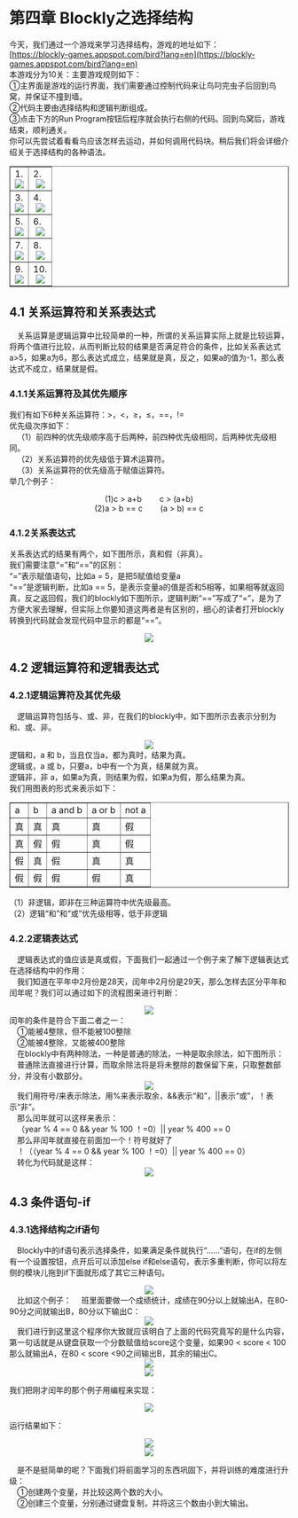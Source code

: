 # 第四章 Blockly之选择结构
今天，我们通过一个游戏来学习选择结构，游戏的地址如下：<br>
[https://blockly-games.appspot.com/bird?lang=en](https://blockly-games.appspot.com/bird?lang=en)<br>
本游戏分为10关：主要游戏规则如下：<br>
①主界面是游戏的运行界面，我们需要通过控制代码来让鸟叼完虫子后回到鸟窝，并保证不撞到墙。<br>
②代码主要由选择结构和逻辑判断组成。<br>
③点击下方的Run Program按钮后程序就会执行右侧的代码。回到鸟窝后，游戏结束，顺利通关。<br>
你可以先尝试着看看鸟应该怎样去运动，并如何调用代码块。稍后我们将会详细介绍关于选择结构的各种语法。<br>
<table border="1">
<tr>
<td>
    1.<center><img src="/assets/p58.png"/></center>
</td>
<td>
    2.<center><img src="/assets/p59.png"/></center>
</td>
</tr>
<tr>
<td>
    3.<center><img src="/assets/p60.png"/></center>
</td>
<td>
    4.<center><img src="/assets/p61.png"/></center>
</td>
</tr>
<tr>
<td>
    5.<center><img src="/assets/p62.png"/></center>
</td>
<td>
    6.<center><img src="/assets/p63.png"/></center>
</td>
</tr>
<tr>
<td>
    7.<center><img src="/assets/p64.png"/></center>
</td>
<td>
    8.<center><img src="/assets/p65.png"/></center>
</td>
</tr>
<tr>
<td>
    9.<center><img src="/assets/p66.png"/></center>
</td>
<td>
    10.<center><img src="/assets/p67.png"/></center>
</td>
</tr>
</table>

## 4.1 关系运算符和关系表达式
&emsp;关系运算是逻辑运算中比较简单的一种，所谓的关系运算实际上就是比较运算，将两个值进行比较，从而判断比较的结果是否满足符合的条件，比如关系表达式a>5，如果a为6，那么表达式成立，结果就是真，反之，如果a的值为-1，那么表达式不成立，结果就是假。
### 4.1.1关系运算符及其优先顺序
我们有如下6种关系运算符：>，<，≥，≤，==，!=<br>
优先级次序如下：<br>
&emsp;（1）前四种的优先级顺序高于后两种，前四种优先级相同，后两种优先级相同。<br>
&emsp;（2）关系运算符的优先级低于算术运算符。<br>
&emsp;（3）关系运算符的优先级高于赋值运算符。<br>
举几个例子：
<center>(1)c > a+b &emsp;&emsp;c > (a+b)<br>
(2)a > b == c &emsp;&emsp;(a > b) == c<br>
</center>

### 4.1.2关系表达式
关系表达式的结果有两个，如下图所示，真和假（非真）。<br>
我们需要注意“=”和“==”的区别：<br>
“=”表示赋值语句，比如a = 5，是把5赋值给变量a<br>
“==”是逻辑判断，比如a == 5，是表示变量a的值是否和5相等，如果相等就返回真，反之返回假，我们的blockly如下图所示，逻辑判断“==”写成了“=”，是为了方便大家去理解，但实际上你要知道这两者是有区别的，细心的读者打开blockly转换到代码就会发现代码中显示的都是“==”。<br>
<center><img src="/assets/p68.png"/></center>

## 4.2 逻辑运算符和逻辑表达式
### 4.2.1逻辑运算符及其优先级
&emsp;逻辑运算符包括与、或、非，在我们的blockly中，如下图所示去表示分别为和、或、非。
<center><img src="/assets/p69.png"/></center>
逻辑和，a 和 b，当且仅当a，都为真时，结果为真。<br>
逻辑或，a 或 b，只要a，b中有一个为真，结果就为真。<br>
逻辑非，非 a，如果a为真，则结果为假，如果a为假，那么结果为真。<br>
我们用图表的形式来表示如下：<br>
<center>
<table border="1" align=center>
<tr>
<td>a</td>
<td>b</td>
<td>a and b</td>
<td>a or b</td>
<td>not a</td>
</tr>
<tr>
<td>真</td>
<td>真</td>
<td>真</td>
<td>真</td>
<td>假</td>
</tr>
<tr>
<td>真</td>
<td>假</td>
<td>假</td>
<td>真</td>
<td>假</td>
</tr>
<tr>
<td>假</td>
<td>真</td>
<td>假</td>
<td>真</td>
<td>真</td>
</tr>
<tr>
<td>假</td>
<td>假</td>
<td>假</td>
<td>假</td>
<td>真</td>
</tr>

</table>
</center>

（1）非逻辑，即非在三种运算符中优先级最高。<br>
（2）逻辑“和”和“或”优先级相等，低于非逻辑

### 4.2.2逻辑表达式
&emsp;逻辑表达式的值应该是真或假，下面我们一起通过一个例子来了解下逻辑表达式在选择结构中的作用：<br>
&emsp;我们知道在平年中2月份是28天，闰年中2月份是29天，那么怎样去区分平年和闰年呢？我们可以通过如下的流程图来进行判断：<br>
<center><img src="/assets/p70.png"/></center>
闰年的条件是符合下面二者之一：<br>
&emsp;①能被4整除，但不能被100整除<br>
&emsp;②能被4整除，又能被400整除<br>
&emsp;在blockly中有两种除法，一种是普通的除法，一种是取余除法，如下图所示：<br>
&emsp;普通除法直接进行计算，而取余除法将是将未整除的数保留下来，只取整数部分，并没有小数部分。<br>
<center><img src="/assets/p71.png"/></center>
&emsp;我们用符号/来表示除法，用%来表示取余，&&表示“和”，||表示“或”，！表示“非”。<br>
&emsp;那么闰年就可以这样来表示：<br>
&emsp;（year % 4 == 0 && year % 100 ！=0）|| year % 400 == 0<br>
&emsp;那么非闰年就直接在前面加一个！符号就好了<br>
&emsp;！（（year % 4 == 0 && year % 100 ！=0）|| year % 400 == 0）<br>
&emsp;转化为代码就是这样：
<center><img src="/assets/p72.png"/></center>

## 4.3 条件语句-if
### 4.3.1选择结构之if语句
&emsp;Blockly中的if语句表示选择条件，如果满足条件就执行“......”语句，在if的左侧有一个设置按钮，点开后可以添加else if和else语句，表示多重判断，你可以将左侧的模块儿拖到if下面就形成了其它三种语句。
<center><img src="/assets/p73.png"/></center>
&emsp;比如这个例子：
&emsp;班里面要做一个成绩统计，成绩在90分以上就输出A，在80-90分之间就输出B，80分以下输出C：<br>
<center><img src="/assets/p74.png"/></center>
&emsp;我们进行到这里这个程序你大致就应该明白了上面的代码究竟写的是什么内容，第一句话就是从键盘获取一个分数赋值给score这个变量，如果90 < score < 100那么就输出A，在80 < score <90之间输出B，其余的输出C。
<center><img src="/assets/p75.png"/></center>
<center><img src="/assets/p76.png"/></center>

我们把刚才闰年的那个例子用编程来实现：
<center><img src="/assets/p77.png"/></center>

运行结果如下：

<center><img src="/assets/p79.png"/></center>
<center><img src="/assets/p78.png"/></center>

&emsp;是不是挺简单的呢？下面我们将前面学习的东西巩固下，并将训练的难度进行升级：<br>
&emsp;①创建两个变量，并比较这两个数的大小。<br>
&emsp;②创建三个变量，分别通过键盘复制，并将这三个数由小到大输出。







